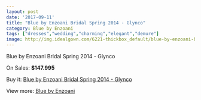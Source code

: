 ```yaml
---
layout: post
date: '2017-09-11'
title: "Blue by Enzoani Bridal Spring 2014 - Glynco"
category: Blue by Enzoani
tags: ["dresses","wedding","charming","elegant","demure"]
image: http://img.idealgown.com/6221-thickbox_default/blue-by-enzoani-bridal-spring-2014-glynco.jpg
---
```

Blue by Enzoani Bridal Spring 2014 - Glynco

On Sales: **$147.995**
<a href="https://www.idealgown.com/en/blue-by-enzoani/2717-blue-by-enzoani-bridal-spring-2014-glynco.html"><amp-img layout="responsive" width="600" height="600" src="//img.idealgown.com/6221-thickbox_default/blue-by-enzoani-bridal-spring-2014-glynco.jpg" alt="Blue by Enzoani Bridal Spring 2014 - Glynco 0" /></a>
<a href="https://www.idealgown.com/en/blue-by-enzoani/2717-blue-by-enzoani-bridal-spring-2014-glynco.html"><amp-img layout="responsive" width="600" height="600" src="//img.idealgown.com/6220-thickbox_default/blue-by-enzoani-bridal-spring-2014-glynco.jpg" alt="Blue by Enzoani Bridal Spring 2014 - Glynco 1" /></a>

Buy it: [Blue by Enzoani Bridal Spring 2014 - Glynco](https://www.idealgown.com/en/blue-by-enzoani/2717-blue-by-enzoani-bridal-spring-2014-glynco.html "Blue by Enzoani Bridal Spring 2014 - Glynco")

View more: [Blue by Enzoani](https://www.idealgown.com/en/33-blue-by-enzoani "Blue by Enzoani")